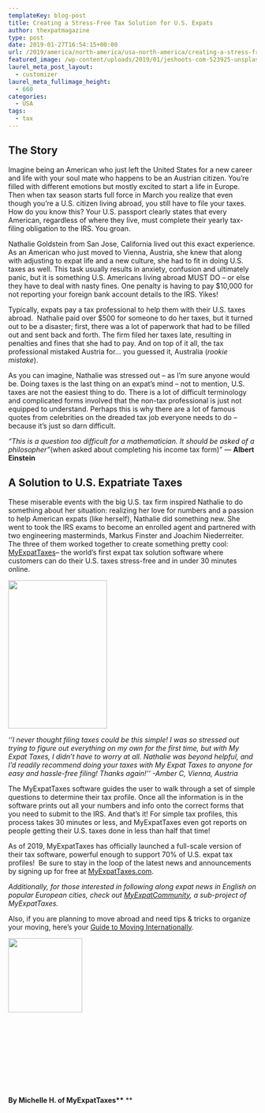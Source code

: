 ```yaml
---
templateKey: blog-post
title: Creating a Stress-Free Tax Solution for U.S. Expats
author: thexpatmagazine
type: post
date: 2019-01-27T16:54:15+00:00
url: /2019/america/north-america/usa-north-america/creating-a-stress-free-tax-solution-for-u-s-expats/
featured_image: /wp-content/uploads/2019/01/jeshoots-com-523925-unsplash.jpg
laurel_meta_post_layout:
  - customizer
laurel_meta_fullimage_height:
  - 660
categories:
  - USA
tags:
  - tax
---
```


## The Story

Imagine being an American who just left the United States for a new career and life with your soul mate who happens to be an Austrian citizen. You’re filled with different emotions but mostly excited to start a life in Europe. Then when tax season starts full force in March you realize that even though you’re a U.S. citizen living abroad, you still have to file your taxes. How do you know this? Your U.S. passport clearly states that every American, regardless of where they live, must complete their yearly tax-filing obligation to the IRS. You groan.

Nathalie Goldstein from San Jose, California lived out this exact experience. As an American who just moved to Vienna, Austria, she knew that along with adjusting to expat life and a new culture, she had to fit in doing U.S. taxes as well. This task usually results in anxiety, confusion and ultimately panic, but it is something U.S. Americans living abroad MUST DO &#8211; or else they have to deal with nasty fines. One penalty is having to pay \$10,000 for not reporting your foreign bank account details to the IRS. Yikes!

Typically, expats pay a tax professional to help them with their U.S. taxes abroad.  Nathalie paid over \$500 for someone to do her taxes, but it turned out to be a disaster; first, there was a lot of paperwork that had to be filled out and sent back and forth. The firm filed her taxes late, resulting in penalties and fines that she had to pay. And on top of it all, the tax professional mistaked Austria for… you guessed it, Australia (_rookie mistake_).

As you can imagine, Nathalie was stressed out &#8211; as I’m sure anyone would be. Doing taxes is the last thing on an expat’s mind &#8211; not to mention, U.S. taxes are not the easiest thing to do. There is a lot of difficult terminology and complicated forms involved that the non-tax professional is just not equipped to understand. Perhaps this is why there are a lot of famous quotes from celebrities on the dreaded tax job everyone needs to do &#8211; because it’s just so darn difficult.

_“This is a question too difficult for a mathematician. It should be asked of a philosopher&#8221;_(when asked about completing his income tax form)” ― **Albert Einstein**

## A Solution to U.S. Expatriate Taxes

These miserable events with the big U.S. tax firm inspired Nathalie to do something about her situation: realizing her love for numbers and a passion to help American expats (like herself), Nathalie did something new. She went to took the IRS exams to become an enrolled agent and partnered with two engineering masterminds, Markus Finster and Joachim Niederreiter. The three of them worked together to create something pretty cool: [MyExpatTaxes][1]&#8211; the world’s first expat tax solution software where customers can do their U.S. taxes stress-free and in under 30 minutes online.

<img class="alignleft size-medium wp-image-1197" src="http://localhost/thexpatmagazine-wp/wp-content/uploads/2019/01/websitegraphic-200x300.png" alt="" width="200" height="300" srcset="http://localhost/thexpatmagazine-wp/wp-content/uploads/2019/01/websitegraphic-200x300.png 200w, http://localhost/thexpatmagazine-wp/wp-content/uploads/2019/01/websitegraphic.png 600w" sizes="(max-width: 200px) 100vw, 200px" />

_‘’I never thought filing taxes could be this simple! I was so stressed out trying to figure out everything on my own for the first time, but with My Expat Taxes, I didn&#8217;t have to worry at all. Nathalie was beyond helpful, and I&#8217;d readily recommend doing your taxes with My Expat Taxes to anyone for easy and hassle-free filing! Thanks again!’’ -Amber C, Vienna, Austria_

The MyExpatTaxes software guides the user to walk through a set of simple questions to determine their tax profile. Once all the information is in the software prints out all your numbers and info onto the correct forms that you need to submit to the IRS. And that’s it! For simple tax profiles, this process takes 30 minutes or less, and MyExpatTaxes even got reports on people getting their U.S. taxes done in less than half that time!

As of 2019, MyExpatTaxes has officially launched a full-scale version of their tax software, powerful enough to support 70% of U.S. expat tax profiles!  Be sure to stay in the loop of the latest news and announcements by signing up for free at [MyExpatTaxes.com][1].

_Additionally, for those interested in following along expat news in English on popular European cities, check out_ [_MyExpatCommunity_][2]_, a sub-project of MyExpatTaxes._

Also, if you are planning to move abroad and need tips & tricks to organize your moving, here&#8217;s your [Guide to Moving Internationally][3].

<img class="alignleft size-thumbnail wp-image-1196" src="http://localhost/thexpatmagazine-wp/wp-content/uploads/2019/01/Michelle-Mock-Photography-color-3-150x150.jpg" alt="" width="150" height="150" />

&nbsp;

&nbsp;

&nbsp;

&nbsp;

&nbsp;

**By Michelle H. of MyExpatTaxes\*\*** \*\*

[1]: https://www.myexpattaxes.com/?utm_source=the_expat_magazine&utm_medium=blog_creating_stree-free_taxsolution
[2]: https://www.myexpatcommunity.com/?utm_source=the_expat_magazine&utm_medium=blog_creating_stree-free_taxsolution
[3]: http://localhost/thexpatmagazine-wp/2018/expat-life/your-guide-to-moving-internationally/?preview_id=1083&preview_nonce=269b10a6de&post_format=standard&_thumbnail_id=1095&preview=true
